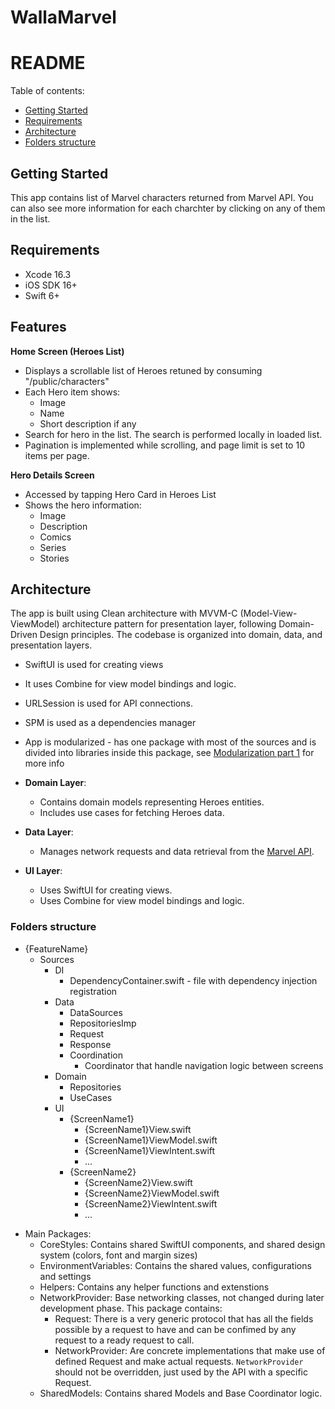 # WallaMarvel

# README #
Table of contents:
- [Getting Started](#getting-started)
- [Requirements](#requirements)
- [Architecture](#architecture)
- [Folders structure](#folders-structure)


## Getting Started
This app contains list of Marvel characters returned from Marvel API. You can also see more information for each charchter by clicking on any of them in the list.

## Requirements ##

- Xcode 16.3
- iOS SDK 16+
- Swift 6+

## Features

**Home Screen (Heroes List)**
- Displays a scrollable list of Heroes retuned by consuming "/public/characters"
- Each Hero item shows:
  - Image
  - Name
  - Short description if any
- Search for hero in the list. The search is performed locally in loaded list.
- Pagination is implemented while scrolling, and page limit is set to 10 items per page. 

**Hero Details Screen**
- Accessed by tapping Hero Card in Heroes List
- Shows the hero information:
  - Image
  - Description
  - Comics
  - Series
  - Stories


## Architecture ##

The app is built using Clean architecture with MVVM-C (Model-View-ViewModel) architecture pattern for presentation layer, following Domain-Driven Design principles. The codebase is organized into domain, data, and presentation layers.
- SwiftUI is used for creating views
- It uses Combine for view model bindings and logic.
- URLSession is used for API connections.
- SPM is used as a dependencies manager
- App is modularized - has one package with most of the sources and is divided into libraries inside this package, see [Modularization part 1](https://www.pointfree.co/episodes/ep171-modularization-part-1) for more info


- **Domain Layer**:
  - Contains domain models representing Heroes entities.
  - Includes use cases for fetching Heroes data.

- **Data Layer**:
  - Manages network requests and data retrieval from the [Marvel API](https://gateway.marvel.com:443).

- **UI Layer**:
  - Uses SwiftUI for creating views.
  - Uses Combine for view model bindings and logic.


### Folders structure ##
- {FeatureName}
    - Sources
      - DI
          - DependencyContainer.swift - file with dependency injection registration
      - Data
        - DataSources
        - RepositoriesImp
        - Request
        - Response
        - Coordination
          - Coordinator that handle navigation logic between screens
      - Domain
        - Repositories
        - UseCases
      - UI
          - {ScreenName1}
              - {ScreenName1}View.swift
              - {ScreenName1}ViewModel.swift
              - {ScreenName1}ViewIntent.swift
              - ...
          - {ScreenName2}
              - {ScreenName2}View.swift
              - {ScreenName2}ViewModel.swift
              - {ScreenName2}ViewIntent.swift
              - ...


* Main Packages:
  * CoreStyles: Contains shared SwiftUI components, and shared design system (colors, font and margin sizes)
  * EnvironmentVariables: Contains the shared values, configurations and settings
  * Helpers: Contains any helper functions and extenstions
  * NetworkProvider: Base networking classes, not changed during later development phase. This package contains:
    * Request: There is a very generic protocol that has all the fields possible by a request to have and can be confimed by any request to a ready request to call.
    * NetworkProvider: Are concrete implementations that make use of defined Request and make actual requests. `NetworkProvider` should not be overridden, just used by the API with a specific Request.
  * SharedModels: Contains shared Models and Base Coordinator logic.
